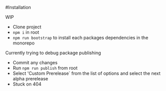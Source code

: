 #Installation 

WIP

- Clone project
- `npm i` in root
- `npm run bootstrap` to install each packages dependencies in the monorepo

Currently trying to debug package publishing
- Commit any changes
- Run `npm run publish` from root
- Select 'Custom Prerelease` from the list of options and select the next alpha prerelease
- Stuck on 404
